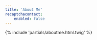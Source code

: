 ```yaml
---
title: 'About Me'
recaptchacontact:
    enabled: false
---
```


{% include 'partials/aboutme.html.twig' %}